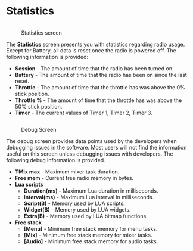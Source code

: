 # Statistics

<figure><img src="/.gitbook/assets/stats1.png" alt=""><figcaption><p>Statistics screen</p></figcaption></figure>

The **Statistics** screen presents you with statistics regarding radio usage. Except for Battery, all data is reset once the radio is powered off. The following information is provided:

* **Session** - The amount of time that the radio has been turned on.&#x20;
* **Battery** - The amount of time that the radio has been on since the last reset.
* **Throttle** - The amount of time that the throttle has was above the 0% stick position.
* **Throttle %** - The amount of time that the throttle has was above the 50% stick position.
* **Timer** - The current values of Timer 1, Timer 2, Timer 3.

<figure><img src="/.gitbook/assets/stats2.png" alt=""><figcaption><p>Debug Screen</p></figcaption></figure>

The debug screen provides data points used by the developers when debugging issues in the software. Most users will not find the information useful on this screen unless debugging issues with developers. The following debug information is provided.

* **TMix max** - Maximum mixer task duration.
* **Free mem** - Current free radio memory in bytes.
* **Lua scripts**&#x20;
  * **Duration(ms) -** Maximum Lua duration in milliseconds.
  * **Interval(ms)** - Maximum Lua interval in milliseconds.
  * **Script(B)** - Memory used by LUA scripts.
  * **Widget(B)** - Memory used by LUA widgets.
  * **Extra(B)** - Memory used by LUA bitmap functions.
* **Free stack**
  * **\[Menu]** - Minimum free stack memory for menu tasks.
  * **\[Mix]** - Minimum free stack memory for mixer tasks.
  * **\[Audio]** - Minimum free stack memory for audio tasks.

